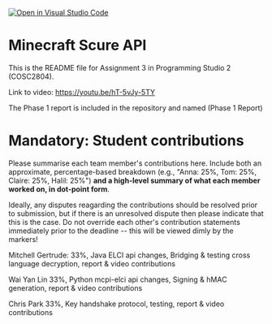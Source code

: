 [![Open in Visual Studio Code](https://classroom.github.com/assets/open-in-vscode-718a45dd9cf7e7f842a935f5ebbe5719a5e09af4491e668f4dbf3b35d5cca122.svg)](https://classroom.github.com/online_ide?assignment_repo_id=11244532&assignment_repo_type=AssignmentRepo)
# Minecraft Scure API
This is the README file for Assignment 3 in Programming Studio 2 (COSC2804).

Link to video: https://youtu.be/hT-5vJy-5TY

The Phase 1 report is included in the repository and named (Phase 1 Report)

# Mandatory: Student contributions
Please summarise each team member's contributions here. Include both an approximate, percentage-based breakdown (e.g., "Anna: 25%, Tom: 25%, Claire: 25%, Halil: 25%") **and a high-level summary of what each member worked on, in dot-point form**.

Ideally, any disputes reagarding the contributions should be resolved prior to submission, but if there is an unresolved dispute then please indicate that this is the case. Do not override each other's contribution statements immediately prior to the deadline -- this will be viewed dimly by the markers!

Mitchell Gertrude: 33%, Java ELCI api changes, Bridging & testing cross language decryption, report & video contributions

Wai Yan Lin 33%, Python mcpi-elci api changes, Signing & hMAC generation, report & video contributions

Chris Park 33%, Key handshake protocol, testing, report & video contributions
